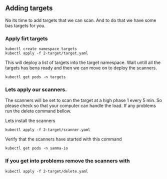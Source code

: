 ## Adding targets 
No its time to add targets that we can scan. And to do that we have some bas targets for you.



### Apply firt targets

```
kubectl create namespace targets
kubectl apply -f 2-target/target.yaml
```

This will deploy a list of targets into the target namespace. Wait untill all the targets has bena ready and then we can move on to deploy the scanners.


```
kubectl get pods -n targets
```


### Lets apply our scanners.
The scanners will be set to scan the target at a high phase 1 every 5 min. So please check so that your computer can handle the load. If any problems run the delete command bellow.


Lets install the scanners

```
kubectl apply -f 2-target/scanner.yaml
```

Verify that the scanners have started with this command


```
kubectl get pods -n samma-io
```


### If you get into problems remove the scanners with 


```
kubectl apply -f 2-target/delete.yaml
```
